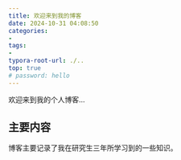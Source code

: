 ```yaml
---
title: 欢迎来到我的博客
date: 2024-10-31 04:08:50
categories:
- 
tags: 
- 
typora-root-url: ./..
top: true
# password: hello
---
```

欢迎来到我的个人博客...

## 主要内容
博客主要记录了我在研究生三年所学习到的一些知识。
